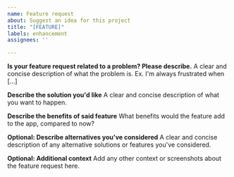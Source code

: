 ```yaml
---
name: Feature request
about: Suggest an idea for this project
title: "[FEATURE]"
labels: enhancement
assignees: ''

---
```


**Is your feature request related to a problem? Please describe.**
A clear and concise description of what the problem is. Ex. I'm always frustrated when [...]

**Describe the solution you'd like**
A clear and concise description of what you want to happen.

**Describe the benefits of said feature**
What benefits would the feature add to the app, compared to now?

**Optional: Describe alternatives you've considered**
A clear and concise description of any alternative solutions or features you've considered.

**Optional: Additional context**
Add any other context or screenshots about the feature request here.
